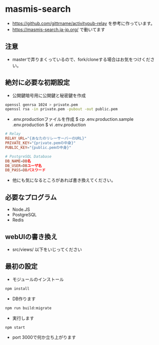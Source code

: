masmis-search
====

* https://github.com/gittrname/activitypub-relay を参考に作っています。
* https://masmis-search.ja-jp.org/ で動いてます

## 注意

* masterで弄りまくっているので、fork/cloneする場合はお気をつけください。

## 絶対に必要な初期設定

* 公開鍵暗号用に公開鍵と秘密鍵を作成

```sh
openssl genrsa 1024 > private.pem
openssl rsa -in private.pem -pubout -out public.pem
```

* .env.productionファイルを作成
$ cp .env.production.sample .env.production
$ vi .env.production

```conf
# Relay
RELAY_URL="{あなたのリレーサーバーのURL}"
PRIVATE_KEY="{private.pemの中身}"
PUBLIC_KEY="{public.pemの中身}"

# PostgreSQL Database
DB_NAME=DB名
DB_USER=DBユーザ名
DB_PASS=DBパスワード
```

* 他にも気になるところがあれば書き換えてください。

## 必要なプログラム

* Node.JS
* PostgreSQL
* Redis

## webUIの書き換え

* src/views/ 以下をいじってください

## 最初の設定

* モジュールのインストール
```sh
npm install
```

* DB作ります
```sh
npm run build:migrate
```

* 実行します
```sh
npm start
```

* port 3000で何か立ち上がります



